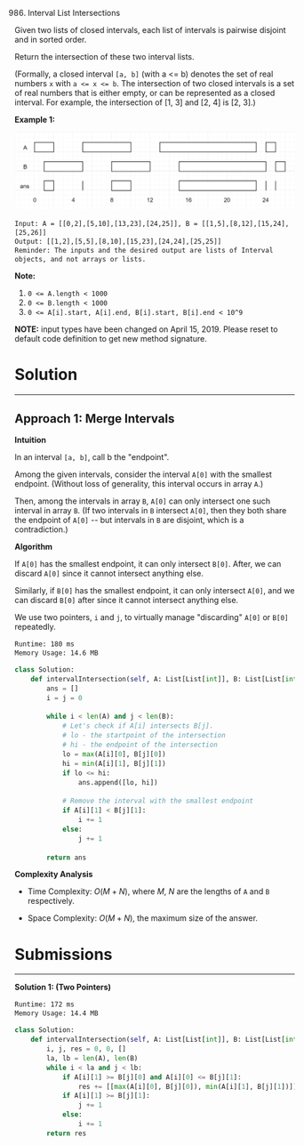 986. Interval List Intersections

Given two lists of closed intervals, each list of intervals is pairwise disjoint and in sorted order.

Return the intersection of these two interval lists.

(Formally, a closed interval `[a, b]` (with a <= b) denotes the set of real numbers `x` with `a <= x <= b`.  The intersection of two closed intervals is a set of real numbers that is either empty, or can be represented as a closed interval.  For example, the intersection of [1, 3] and [2, 4] is [2, 3].)

**Example 1:**

![interval](img/986_interval1.png)
```
Input: A = [[0,2],[5,10],[13,23],[24,25]], B = [[1,5],[8,12],[15,24],[25,26]]
Output: [[1,2],[5,5],[8,10],[15,23],[24,24],[25,25]]
Reminder: The inputs and the desired output are lists of Interval objects, and not arrays or lists.
```

**Note:**

1. `0 <= A.length < 1000`
1. `0 <= B.length < 1000`
1. `0 <= A[i].start, A[i].end, B[i].start, B[i].end < 10^9`

**NOTE:** input types have been changed on April 15, 2019. Please reset to default code definition to get new method signature.

# Solution
---
## Approach 1: Merge Intervals
**Intuition**

In an interval `[a, b]`, call b the "endpoint".

Among the given intervals, consider the interval `A[0]` with the smallest endpoint. (Without loss of generality, this interval occurs in array `A`.)

Then, among the intervals in array `B`, `A[0]` can only intersect one such interval in array `B`. (If two intervals in `B` intersect `A[0]`, then they both share the endpoint of `A[0]` -- but intervals in `B` are disjoint, which is a contradiction.)

**Algorithm**

If `A[0]` has the smallest endpoint, it can only intersect `B[0]`. After, we can discard `A[0]` since it cannot intersect anything else.

Similarly, if `B[0]` has the smallest endpoint, it can only intersect `A[0]`, and we can discard `B[0]` after since it cannot intersect anything else.

We use two pointers, `i` and `j`, to virtually manage "discarding" `A[0]` or `B[0]` repeatedly.

```
Runtime: 180 ms
Memory Usage: 14.6 MB
```
```python
class Solution:
    def intervalIntersection(self, A: List[List[int]], B: List[List[int]]) -> List[List[int]]:
        ans = []
        i = j = 0

        while i < len(A) and j < len(B):
            # Let's check if A[i] intersects B[j].
            # lo - the startpoint of the intersection
            # hi - the endpoint of the intersection
            lo = max(A[i][0], B[j][0])
            hi = min(A[i][1], B[j][1])
            if lo <= hi:
                ans.append([lo, hi])

            # Remove the interval with the smallest endpoint
            if A[i][1] < B[j][1]:
                i += 1
            else:
                j += 1

        return ans
```

**Complexity Analysis**

* Time Complexity: $O(M+N)$, where $M$, $N$ are the lengths of `A` and `B` respectively.

* Space Complexity: $O(M+N)$, the maximum size of the answer.

# Submissions
---
**Solution 1: (Two Pointers)**
```
Runtime: 172 ms
Memory Usage: 14.4 MB
```
```python
class Solution:
    def intervalIntersection(self, A: List[List[int]], B: List[List[int]]) -> List[List[int]]:
        i, j, res = 0, 0, []
        la, lb = len(A), len(B)
        while i < la and j < lb:
            if A[i][1] >= B[j][0] and A[i][0] <= B[j][1]:
                res += [[max(A[i][0], B[j][0]), min(A[i][1], B[j][1])]]
            if A[i][1] >= B[j][1]:
                j += 1
            else:
                i += 1
        return res
```